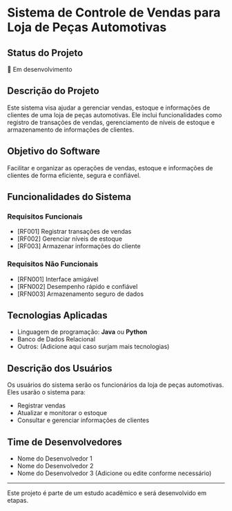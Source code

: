 # Sistema de Controle de Vendas para Loja de Peças Automotivas

## Status do Projeto
🚧 Em desenvolvimento

## Descrição do Projeto
Este sistema visa ajudar a gerenciar vendas, estoque e informações de clientes de uma loja de peças automotivas. Ele inclui funcionalidades como registro de transações de vendas, gerenciamento de níveis de estoque e armazenamento de informações de clientes.

## Objetivo do Software
Facilitar e organizar as operações de vendas, estoque e informações de clientes de forma eficiente, segura e confiável.

## Funcionalidades do Sistema
### Requisitos Funcionais
- [RF001] Registrar transações de vendas
- [RF002] Gerenciar níveis de estoque
- [RF003] Armazenar informações do cliente

### Requisitos Não Funcionais
- [RFN001] Interface amigável
- [RFN002] Desempenho rápido e confiável
- [RFN003] Armazenamento seguro de dados

## Tecnologias Aplicadas
- Linguagem de programação: **Java** ou **Python**
- Banco de Dados Relacional
- Outros: (Adicione aqui caso surjam mais tecnologias)

## Descrição dos Usuários
Os usuários do sistema serão os funcionários da loja de peças automotivas. Eles usarão o sistema para:
- Registrar vendas
- Atualizar e monitorar o estoque
- Consultar e gerenciar informações de clientes

## Time de Desenvolvedores
- Nome do Desenvolvedor 1
- Nome do Desenvolvedor 2
- Nome do Desenvolvedor 3
(Adicione ou edite conforme necessário)

---

Este projeto é parte de um estudo acadêmico e será desenvolvido em etapas.
